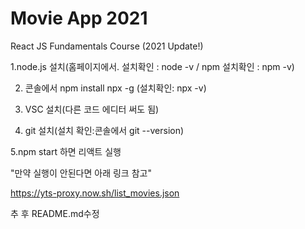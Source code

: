 # Movie App 2021

React JS Fundamentals Course (2021 Update!)

1.node.js 설치(홈페이지에서. 설치확인 : node -v / npm 설치확인 : npm -v)

2. 콘솔에서 npm install npx -g (설치확인: npx -v)

3. VSC 설치(다른 코드 에디터 써도 됨)

4. git 설치(설치 확인:콘솔에서 git --version) 

5.npm start 하면 리액트 실행

"만약 실행이 안된다면 아래 링크 참고"

https://yts-proxy.now.sh/list_movies.json

추 후 README.md수정 
